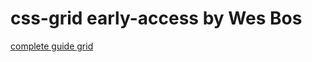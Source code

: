 # css-grid early-access by Wes Bos

[complete guide grid](https://css-tricks.com/snippets/css/complete-guide-grid/)

